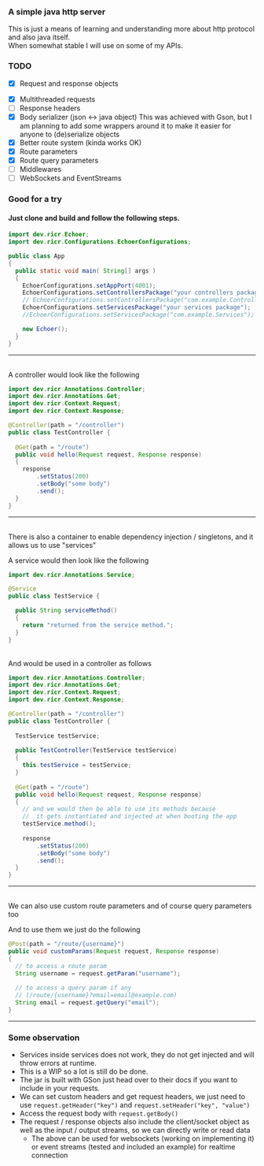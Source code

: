 ### A simple java http server

This is just a means of learning and understanding more about http protocol and also java itself.<br>
When somewhat stable I will use on some of my APIs.

### TODO

- [x] Request and response objects
<!-- - [ ] Reflection (although it kinda works needs a lot of work still) -->
- [x] Multithreaded requests
- [ ] Response headers
- [x] Body serializer (json <-> java object) This was achieved with Gson, but I am planning to add some wrappers around it to make it easier for anyone to (de)serialize objects
- [x] Better route system (kinda works OK)
- [x] Route parameters
- [x] Route query parameters
- [ ] Middlewares
- [ ] WebSockets and EventStreams

### Good for a try

#### Just clone and build and follow the following steps.

```java
import dev.ricr.Echoer;
import dev.ricr.Configurations.EchoerConfigurations;

public class App
{
  public static void main( String[] args )
  {
    EchoerConfigurations.setAppPort(4001);
    EchoerConfigurations.setControllersPackage("your controllers package");
    // EchoerConfigurations.setControllersPackage("com.example.Controllers");
    EchoerConfigurations.setServicesPackage("your services package");
    //EchoerConfigurations.setServicesPackage("com.example.Services");

    new Echoer();
  }
}
```
<hr><br>
A controller would look like the following

```java
import dev.ricr.Annotations.Controller;
import dev.ricr.Annotations.Get;
import dev.ricr.Context.Request;
import dev.ricr.Context.Response;

@Controller(path = "/controller")
public class TestController {
  
  @Get(path = "/route")
  public void hello(Request request, Response response)
  {
    response
        .setStatus(200)
        .setBody("some body")
        .send();
  }
}
```
<hr><br>
There is also a container to enable dependency injection / singletons, and it allows us to use "services"

A service would then look like the following
```java
import dev.ricr.Annotations.Service;

@Service
public class TestService {

  public String serviceMethod()
  {
    return "returned from the service method.";
  }
}
```
<br>
And would be used in a controller as follows

```java
import dev.ricr.Annotations.Controller;
import dev.ricr.Annotations.Get;
import dev.ricr.Context.Request;
import dev.ricr.Context.Response;

@Controller(path = "/controller")
public class TestController {
  
  TestService testService;
  
  public TestController(TestService testService)
  {
    this.testService = testService;
  }
  
  @Get(path = "/route")
  public void hello(Request request, Response response)
  {
    // and we would then be able to use its methods because
    //  it gets instantiated and injected at when booting the app
    testService.method();
    
    response
        .setStatus(200)
        .setBody("some body")
        .send();
  }
}
```
<hr><br>
We can also use custom route parameters and of course query parameters too

And to use them we just do the following

```java
@Post(path = "/route/{username}")
public void customParams(Request request, Response response)
{
  // to access a route param
  String username = request.getParam("username");
    
  // to access a query param if any
  // (/route/{username}?email=email@example.com)
  String email = request.getQuery("email");
}
```
<hr>

### Some observation

- Services inside services does not work, they do not get injected and will throw errors at runtime.
- This is a WIP so a lot is still do be done.
- The jar is built with GSon just head over to their docs if you want to include in your requests.
- We can set custom headers and get request headers, we just need to use `request.getHeader("key")` and `request.setHeader("key", "value")`
- Access the request body with `request.getBody()`
- The request / response objects also include the client/socket object as well as the input / output streams, so we can directly write or read data
  - The above can be used for websockets (working on implementing it) or event streams (tested and included an example) for realtime connection